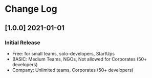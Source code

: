 # Change Log

## [1.0.0] 2021-01-01
### Initial Release

- Free: for small teams, solo-developers, StartUps
- BASIC: Medium Teams, NGOs, Not allowed for Corporates (50+ developers)
- Company: Unlimited teams, Corporates (50+ developers)  
